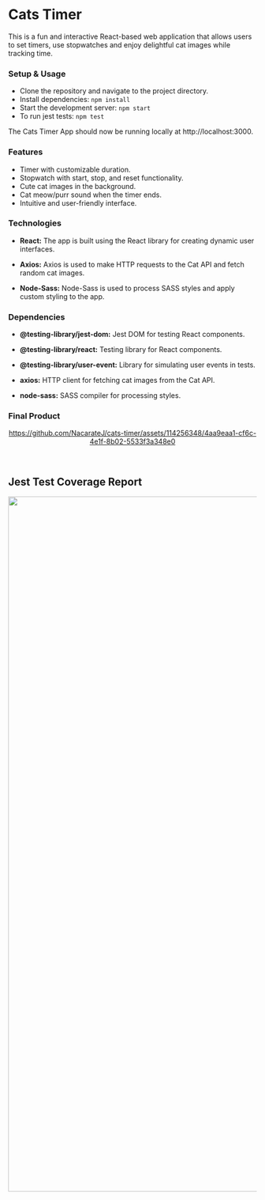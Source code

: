 # Cats Timer

This is a fun and interactive React-based web application that allows users to set timers, use stopwatches and enjoy delightful cat images while tracking time.

### Setup & Usage

- Clone the repository and navigate to the project directory.
- Install dependencies: `npm install`
- Start the development server: `npm start`
- To run jest tests: `npm test`

The Cats Timer App should now be running locally at http://localhost:3000.

### Features
- Timer with customizable duration.
- Stopwatch with start, stop, and reset functionality.
- Cute cat images in the background.
- Cat meow/purr sound when the timer ends.
- Intuitive and user-friendly interface.

### Technologies
- **React:** The app is built using the React library for creating dynamic user interfaces.

- **Axios:** Axios is used to make HTTP requests to the Cat API and fetch random cat images.

- **Node-Sass:** Node-Sass is used to process SASS styles and apply custom styling to the app.

### Dependencies
- **@testing-library/jest-dom:** Jest DOM for testing React components.

- **@testing-library/react:** Testing library for React components.

- **@testing-library/user-event:** Library for simulating user events in tests.

- **axios:** HTTP client for fetching cat images from the Cat API.

- **node-sass:** SASS compiler for processing styles.

### Final Product

<div align="center">

https://github.com/NacarateJ/cats-timer/assets/114256348/4aa9eaa1-cf6c-4e1f-8b02-5533f3a348e0

<div/>

<br>

<div align="left">
 
## Jest Test Coverage Report

</div>

<div align="center">

<img width="1406" alt="Screenshot 2023-09-09 at 1 22 51 PM" src="https://github.com/NacarateJ/cats-timer/assets/114256348/82ea75e3-de81-453d-ba25-c07e5d059a35">

<div/>


